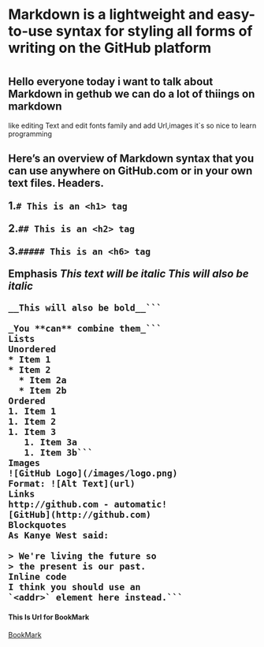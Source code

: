 # Markdown is a lightweight and easy-to-use syntax for styling all forms of writing on the GitHub platform <h1>
## Hello everyone today i want to talk about Markdown  in gethub we can do a lot of thiings on markdown 
  like editing Text and edit fonts family and add Url,images 
it`s so nice to learn programming <h2>
Here’s an overview of Markdown syntax that you can use anywhere on GitHub.com or in your own text files.
Headers.
  
1.```# This is an <h1> tag```

2.```## This is an <h2> tag```

3.```##### This is an <h6> tag```


Emphasis
*This text will be italic*
_This will also be italic_

```**This text will be bold**
__This will also be bold__```

_You **can** combine them_```
Lists
Unordered
* Item 1
* Item 2
  * Item 2a
  * Item 2b
Ordered
1. Item 1
1. Item 2
1. Item 3
   1. Item 3a
   1. Item 3b```
Images
![GitHub Logo](/images/logo.png)
Format: ![Alt Text](url)
Links
http://github.com - automatic!
[GitHub](http://github.com)
Blockquotes
As Kanye West said:

> We're living the future so
> the present is our past.
Inline code
I think you should use an
`<addr>` element here instead.```
```
#### This Is Url for BookMark 
[BookMark](https://help.github.com/en/articles/basic-writing-and-formatting-syntax)
